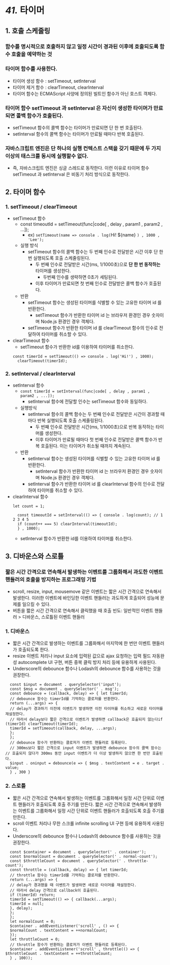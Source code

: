 # ***41.*** **타이머**

## 1. 호출 스케줄링

### 함수를 명시적으로 호출하지 않고 일정 시간이 경과된 이후에 호출되도록 함수 호출을 예약하는 것

### 타이머 함수를 사용한다.
- 타이머 생성 함수 : setTimeout, setInterval
- 타이머 제거 함수 : clearTimeout, clearInterval
- 타이머 함수는 ECMAScript 사양에 정의된 빌트인 함수가 아닌 호스트 객체다.

### 타이머 함수 setTimeout 과 setInterval 은 자신이 생성한 타이머가 만료되면 콜백 함수가 호출된다.
- setTimeout 함수의 콜백 함수는 타이머가 만료되면 단 한 번 호출된다. 
- setInterval 함수의 콜백 함수는 타이머가 만료될 때마다 반복 호출된다.

### 자바스크립트 엔진은 **단 하나의 실행 컨텍스트 스택을 갖기 때문에** 두 가지 이상의 태스크를 동시에 실행할수 없다.
- 즉, 자바스크립트 엔진은 싱글 스레드로 동작한다. 이런 이유로 타이머 함수 setTimeout 과 setInterval 은 비동기 처리 방식으로 동작한다.

## 2. 타이머 함수

### 1. setTimeout / clearTimeout
- setTimeout 함수
	- const timeoutId = setTimeout(func|code[ , delay , param1 , param2 , ...]);
		- ex) `setTimeout(name => console . log(`Hi! ${name} `) , 1000 , 'Lee');`
	- 실행 방식
		- setTimeout 함수의 콜백 함수는 두 번째 인수로 전달받은 시간 이후 단 한 번 실행되도록 호출 스케줄링된다.
			- 두 번째 인수로 전달받은 시간(ms, 1/1000초)으로 **단 한 번 동작하는** 타이머를 생성한다.
				- 두번째 인수를 생략하면 0초가 세팅된다. 
			- 이후 타이머가 만료되면 첫 번째 인수로 전달받은 콜백 함수가 호출된다.
	- 반환
		- setTimeout 함수는 생성된 타이머를 식별할 수 있는 고유한 타이머 id 를 반환한다.
			- setTimeout 함수가 반환한 타이머 id 는 브라우저 환경인 경우 숫자이며 Node.js 환경인 경우 객체다.
		- setTimeout 함수가 반환한 타이머 id 를 clearTimeout 함수의 인수로 전달하여 타이머를 취소할 수 있다.
- clearTimeout 함수
	- setTimeout 함수가 반환한 id를 이용하여 타이머를 취소한다. 
	```
   const timerId = setTimeout(() => console . log('Hi!') , 1000);  
	  clearTimeout(timerId);
  ```

### 2. setInterval / clearInterval
- setInterval 함수
	- `const timerId = setInterval(func|code[ , delay , param1 , param2 , ...]);`
		- setInterval 함수에 전달할 인수는 setTimeout 함수와 동일하다.
	- 실행방식
		- setInterval 함수의 콜백 함수는 두 번째 인수로 전달받은 시간이 경과할 때마다 반복 실행되도록 호출 스케줄링된다. 
			- 두 번째 인수로 전달받은 시간(ms, 1/1000초)으로 반복 동작하는 타이머를 생성한다.
			- 이후 타이머가 만료될 때마다 첫 번째 인수로 전달받은 콜백 함수가 반복 호출된다. 이는 타이머가 취소될 때까지 계속된다.
	- 반환
		- setInterval 함수는 생성된 타이머를 식별할 수 있는 고유한 타이머 id 를 반환한다.
			- setInterval 함수가 반환한 타이머 id 는 브라우저 환경인 경우 숫자이며 Node.js 환경인 경우 객체다.
		- setInterval 함수가 반환한 타이머 id 를 clearInterval 함수의 인수로 전달하여 타이머를 취소할 수 있다.
- clearInterval 함수
	```
   let count = 1;  
	  
	  const timeoutId = setInterval(() => { console . log(count); // 1 2 3 4 5  
	  if (count++ === 5) clearInterval(timeoutId);  
	  } , 1000);
  ```
	- setInterval 함수가 반환한 id를 이용하여 타이머를 취소한다. 

## 3. 디바운스와 스로틀

### 짧은 시간 간격으로 연속해서 발생하는 이벤트를 **그룹화**해서 과도한 이벤트 핸들러의 호출을 방지하는 프로그래밍 기법
- scroll, resize, input, mousemove 같은 이벤트는 짧은 시간 간격으로 연속해서 발생한다. 이러한 이벤트에 바인딩한 이벤트 핸들러는 과도하게 호출되어 성능에 문제를 일으킬 수 있다.
- 버튼을 짧은 시간 간격으로 연속해서 클릭했을 때 호출 빈도: 일반적인 이벤트 핸들러 > 디바운스, 스로틀된 이벤트 핸들러

### 1. 디바운스
- 짧은 시간 간격으로 발생하는 이벤트를 그룹화해서 마지막에 한 번만 이벤트 핸들러가 호출되도록 한다.
- resize 이벤트 처리나 input 요소에 입력된 값으로 ajax 요청하는 입력 필드 자동완성 autocomplete UI 구현, 버튼 중복 클릭 방지 처리 등에 유용하게 사용된다.
- Underscore의 debounce 함수나 Lodash의 debounce 함수를 사용하는 것을 권장한다.
```
  const $input = document . querySelector('input');  
  const $msg = document . querySelector(' . msg');  
  const debounce = (callback, delay) => { let timerId;  
  // debounce 함수는 timerId를 기억하는 클로저를 반환한다.  
  return (...args) => {  
  // delay가 경과하기 이전에 이벤트가 발생하면 이전 타이머를 취소하고 새로운 타이머를 재설정한다.  
  // 따라서 delay보다 짧은 간격으로 이벤트가 발생하면 callback은 호출되지 않는다if (timerId) clearTimeout(timerId);  
  timerId = setTimeout(callback, delay, ...args);  
  };  
  };  
  // debounce 함수가 반환하는 클로저가 이벤트 핸들러로 등록된다.  
  // 300ms보다 짧은 간격으로 input 이벤트가 발생하면 debounce 함수의 콜백 함수는 // 호출되지 않다가 300ms 동안 input 이벤트가 더 이상 발생하지 않으면 한 번만 호출된다.  
  $input . oninput = debounce(e => { $msg . textContent = e . target . value;  
  } , 300 }  
```

### 2. 스로틀
- 짧은 시간 간격으로 연속해서 발생하는 이벤트를 그룹화해서 일정 시간 단위로 이벤트 핸들러가 호출되도록 호출 주기를 만든다.
	짧은 시간 간격으로 연속해서 발생하는 이벤트를 그룹화해서 일정 시간 단위로 이벤트 핸들러가 호출되도록 호출 주기를 만든다.
- scroll 이벤트 처리나 무한 스크롤 infinite scrolling UI 구현 등에 유용하게 사용된다.
- Underscore의 debounce 함수나 Lodash의 debounce 함수를 사용하는 것을 권장한다.
```
  const $container = document . querySelector(' . container');  
  const $normalCount = document . querySelector(' . normal-count');  
  const $throttleCount = document . querySelector(' . throttle-count');  
  const throttle = (callback, delay) => { let timerId;  
  // throttle 함수는 timerId를 기억하는 클로저를 반환한다.  
  return (...args) => {  
  // delay가 경과했을 때 이벤트가 발생하면 새로운 타이머를 재설정한다.  
  // 따라서 delay 간격으로 callback이 호출된다.  
  if (timerId) return;  
  timerId = setTimeout(() => { callback(...args);  
  timerId = null;  
  }, delay);  
  };  
  };  
  let normalCount = 0;  
  $container . addEventListener('scroll' , () => {  
  $normalCount . textContent = ++normalCount;  
  });  
  let throttleCount = 0;  
  // throttle 함수가 반환하는 클로저가 이벤트 핸들러로 등록된다.  
  $container . addEventListener('scroll' , throttle(() => { $throttleCount . textContent = ++throttleCount;  
  } , 100));
```

